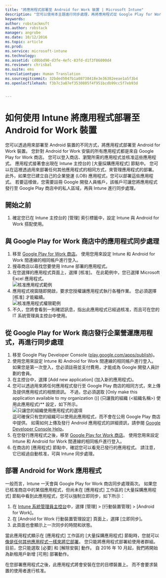 ```yaml
---
title: "將應用程式部署至 Android for Work 裝置 | Microsoft Intune"
description: "您可以使用本主題進行同步處理，再將應用程式從 Google Play for Work 商店部署至Android for Work 裝置。"
keywords: 
author: robstackmsft
ms.author: robstack
manager: angrobe
ms.date: 10/12/2016
ms.topic: article
ms.prod: 
ms.service: microsoft-intune
ms.technology: 
ms.assetid: cd0bbd90-d3fe-4efc-83fd-d1f3f86800d4
ms.reviewer: chrisbal
ms.suite: ems
translationtype: Human Translation
ms.sourcegitcommit: 32bded5047b1a08738418e3e36382eeae1a5f3b4
ms.openlocfilehash: f3b7c3a07ef3530805f4f951bcdb99cc5f7eb93d


---
```


# 如何使用 Intune 將應用程式部署至 Android for Work 裝置

您可以透過用來部署至 Android 裝置的不同方式，將應用程式部署至 Android for Work 裝置。 您針對 Android for Work 安裝的所有應用程式都是來自 Google Play for Work 商店。 您可以登入商店、瀏覽所需的應用程式並核准這些應用程式。
應用程式接著會出現在 Intune 主控台的 [大量採購應用程式] 節點中。 您可以在這裡透過用來部署任何其他應用程式的相同方式，來管理應用程式的部署。
此外，如果您已建立自己的企業營運 (LOB) 應用程式，您可以部署這些應用程式。 若要這樣做，您需要註冊 Google 開發人員帳戶，該帳戶可讓您將應用程式發行至 Google Play 商店中的私人區域，再與 Intune 進行同步處理。

## 開始之前

1. 確定您已在 Intune 主控台的 [管理] 索引標籤中，設定 Intune 與 Android for Work 搭配使用。

## 與 Google Play for Work 商店中的應用程式同步處理


1. 移至 [Google Play for Work 商店](https://play.google.com/work)。 使用您用來設定 Intune 和 Android for Work 間連線的相同帳戶進行登入。
2. 搜尋商店以尋找您要使用 Intune 部署的應用程式。
3. 在您選擇的應用程式頁面上，選擇 [核准]。 在此範例中，您已選擇 Microsoft Excel 應用程式。<br>
  ![核准應用程式範例](/intune/deploy-use/media/approve.png)
4. 應用程式視窗隨即開啟，要求您授權讓應用程式執行各種作業。 您必須選擇 [核准] 才能繼續。<br>
  ![核准應用程式權限範例](/intune/deploy-use/media/approve-app-permissions.png)
5. 不久，您將會看到一則確認訊息，指出此應用程式已經過核准，而且可在您的 IT 系統管理員主控台中使用。 

## 從 Google Play for Work 商店發行企業營運應用程式，再進行同步處理 

1. 移至 Google Play Developer Console ([play.google.com/apps/publish](play.google.com/apps/publish))。
2. 使用您用來設定 Intune 和 Android for Work 間連線的相同帳戶進行登入。 如果您是第一次登入，您必須註冊並支付費用，才能成為 Google 開發人員計劃的會員。
3. 在主控台中，選擇 [Add new application] (加入新的應用程式)。
4. 您可以透過用來將任何應用程式發行至 Google Play 商店的相同方式，來上傳及提供應用程式的相關資訊。 不過，您必須選取 [Only make this application available to my organization (<organization name>)] (只讓我的組織 (<組織名稱>) 使用此應用程式)** 設定，如下所示。<br>
  ![只讓您的組織使用應用程式的選項](/intune/deploy-use/media/restrict.png)<br>
這可確保只有您的組織可以使用此應用程式，而不會在公用 Google Play 商店中提供。
如需如何上傳及發行 Android 應用程式的詳細資訊，請參閱 [Google Developer Console Help](https://support.google.com/googleplay/android-developer/answer/113469)。
5. 在您發行應用程式之後，移至 [Google Play for Work 商店](https://play.google.com/work)。 使用您用來設定 Intune 和 Android for Work 間連線的相同帳戶進行登入。 
6. 在商店的 [應用程式] 節點中，確認您可以看見已發行的應用程式。 請注意，它已經過自動核准，可與 Intune 同步處理。

## 部署 Android for Work 應用程式

一般而言，Intune 一天會與 Google Play for Work 商店同步處理兩次。 如果您已核准商店中的某個應用程式，但尚未在 [應用程式] 工作區的 [大量採購應用程式] 節點中看到此應用程式，您可以強制立即同步，如下所示：

1. 在 [Intune 系統管理員主控台](https://manage.microsoft.com)中，選擇 [管理] > [行動裝置管理] > [Android for Work]。
2. 在 [Android for Work 行動裝置管理設定] 頁面上，選擇 [立即同步]。
3. 此頁面也會顯示上一次同步的時間和狀態。

當此應用程式顯示在 [應用程式] 工作區的 [大量採購應用程式] 節點時，您就可以[像是任何其他應用程式一樣來將它部署](deploy-apps-in-microsoft-intune.md)。 您只能將應用程式部署給使用者群組。 目前，您只能選取 [必要] 和 [解除安裝] 動作。 自 2016 年 10 月起，我們將開始為新租用戶新增 [可用] 部署動作。 

在您部署應用程式之後，此應用程式將會安裝在您的目標裝置上。 而不會要求裝置的使用者進行核准。



<!--HONumber=Oct16_HO2-->


